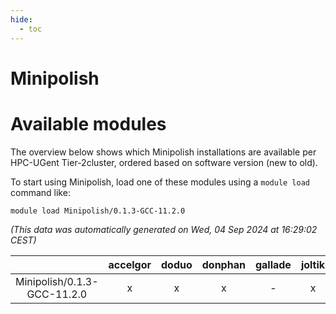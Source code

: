 ```yaml
---
hide:
  - toc
---
```


Minipolish
==========

# Available modules


The overview below shows which Minipolish installations are available per HPC-UGent Tier-2cluster, ordered based on software version (new to old).

To start using Minipolish, load one of these modules using a `module load` command like:

```shell
module load Minipolish/0.1.3-GCC-11.2.0
```

*(This data was automatically generated on Wed, 04 Sep 2024 at 16:29:02 CEST)*  

| |accelgor|doduo|donphan|gallade|joltik|shinx|skitty|
| :---: | :---: | :---: | :---: | :---: | :---: | :---: | :---: |
|Minipolish/0.1.3-GCC-11.2.0|x|x|x|-|x|-|x|
